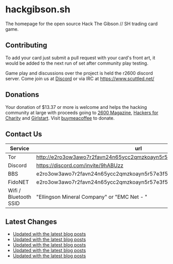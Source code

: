 # hackgibson.sh
The homepage for the open source Hack The Gibson // SH trading card game.


## Contributing

To add your card just submit a pull request with your card's front art, it would be added to the next run of set after community play testing.

Game play and discussions over the project is held the r2600 discord server. Come join us at [Discord](https://discord.com/invite/9hABUzz) or via IRC at https://www.scuttled.net/


## Donations

Your donation of $13.37 or more is welcome and helps the hacking community at large with proceeds going to [2600 Magazine](https://2600.com/), [Hackers for Charity](https://hackersforcharity.org) and [Girlstart](https://girlstart.org).  Visit [buymeacoffee](https://www.buymeacoffee.com/hackgibson.sh) to donate.


## Contact Us

Service | url
-|-
Tor | http://e2ro3ow3awo7r2favn24n65ycc2qmzkoayn5r57e3f56nvjwdcgg32ad.onion
Discord | https://discord.com/invite/9hABUzz
BBS | e2ro3ow3awo7r2favn24n65ycc2qmzkoayn5r57e3f56nvjwdcgg32ad.onion:23
FidoNET | e2ro3ow3awo7r2favn24n65ycc2qmzkoayn5r57e3f56nvjwdcgg32ad.onion:24554
Wifi / Bluetooth SSID | "Ellingson Mineral Company" or "EMC Net - <fidonet address>"

## Latest Changes
<!-- BLOG-POST-LIST:START -->
- [Updated with the latest blog posts](https://github.com/DFW2600/hackgibson.sh/commit/f20933c66fdb7dc0d3f9ef78ca1ca1f6162f9db0)
- [Updated with the latest blog posts](https://github.com/DFW2600/hackgibson.sh/commit/d3ed7935db8c260f7f40ad03eaf93cd221332015)
- [Updated with the latest blog posts](https://github.com/DFW2600/hackgibson.sh/commit/8fe533085fa45e6d038d60f5f179fdf084cc67e4)
- [Updated with the latest blog posts](https://github.com/DFW2600/hackgibson.sh/commit/f9b18217544952702451f927cd1ccdbfab3c97ed)
- [Updated with the latest blog posts](https://github.com/DFW2600/hackgibson.sh/commit/42f07d7a92bc55ec5ceffc3990a36b777813af93)
<!-- BLOG-POST-LIST:END -->
